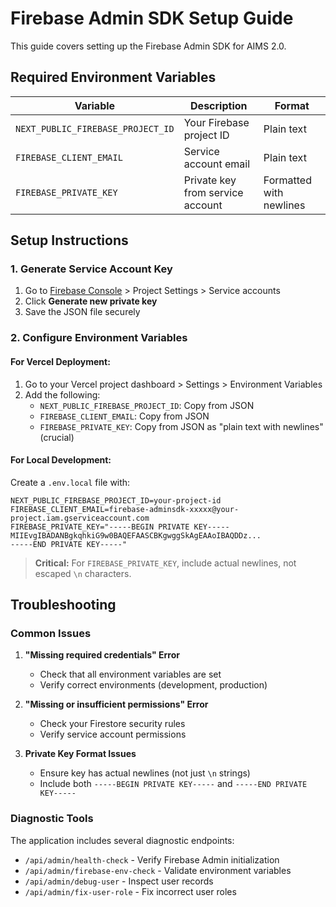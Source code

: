 # Firebase Admin SDK Setup Guide

This guide covers setting up the Firebase Admin SDK for AIMS 2.0.

## Required Environment Variables

| Variable | Description | Format |
|----------|-------------|--------|
| `NEXT_PUBLIC_FIREBASE_PROJECT_ID` | Your Firebase project ID | Plain text |
| `FIREBASE_CLIENT_EMAIL` | Service account email | Plain text |
| `FIREBASE_PRIVATE_KEY` | Private key from service account | Formatted with newlines |

## Setup Instructions

### 1. Generate Service Account Key

1. Go to [Firebase Console](https://console.firebase.google.com/) > Project Settings > Service accounts
2. Click **Generate new private key**
3. Save the JSON file securely

### 2. Configure Environment Variables

#### For Vercel Deployment:

1. Go to your Vercel project dashboard > Settings > Environment Variables
2. Add the following:
   - `NEXT_PUBLIC_FIREBASE_PROJECT_ID`: Copy from JSON
   - `FIREBASE_CLIENT_EMAIL`: Copy from JSON
   - `FIREBASE_PRIVATE_KEY`: Copy from JSON as "plain text with newlines" (crucial)

#### For Local Development:

Create a `.env.local` file with:
```
NEXT_PUBLIC_FIREBASE_PROJECT_ID=your-project-id
FIREBASE_CLIENT_EMAIL=firebase-adminsdk-xxxxx@your-project.iam.gserviceaccount.com
FIREBASE_PRIVATE_KEY="-----BEGIN PRIVATE KEY-----
MIIEvgIBADANBgkqhkiG9w0BAQEFAASCBKgwggSkAgEAAoIBAQDDz...
-----END PRIVATE KEY-----"
```

> **Critical:** For `FIREBASE_PRIVATE_KEY`, include actual newlines, not escaped `\n` characters.

## Troubleshooting

### Common Issues

1. **"Missing required credentials" Error**
   - Check that all environment variables are set
   - Verify correct environments (development, production)

2. **"Missing or insufficient permissions" Error**
   - Check your Firestore security rules
   - Verify service account permissions

3. **Private Key Format Issues**
   - Ensure key has actual newlines (not just `\n` strings)
   - Include both `-----BEGIN PRIVATE KEY-----` and `-----END PRIVATE KEY-----`

### Diagnostic Tools

The application includes several diagnostic endpoints:

- `/api/admin/health-check` - Verify Firebase Admin initialization
- `/api/admin/firebase-env-check` - Validate environment variables
- `/api/admin/debug-user` - Inspect user records
- `/api/admin/fix-user-role` - Fix incorrect user roles
